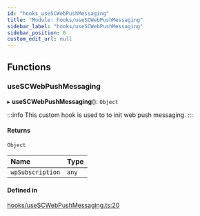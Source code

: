 ```yaml
---
id: "hooks_useSCWebPushMessaging"
title: "Module: hooks/useSCWebPushMessaging"
sidebar_label: "hooks/useSCWebPushMessaging"
sidebar_position: 0
custom_edit_url: null
---
```


## Functions

### useSCWebPushMessaging

▸ **useSCWebPushMessaging**(): `Object`

:::info
This custom hook is used to to init web push messaging.
:::

#### Returns

`Object`

| Name | Type |
| :------ | :------ |
| `wpSubscription` | `any` |

#### Defined in

[hooks/useSCWebPushMessaging.ts:20](https://github.com/selfcommunity/community-ui/blob/3d68cce/packages/sc-core/src/hooks/useSCWebPushMessaging.ts#L20)
